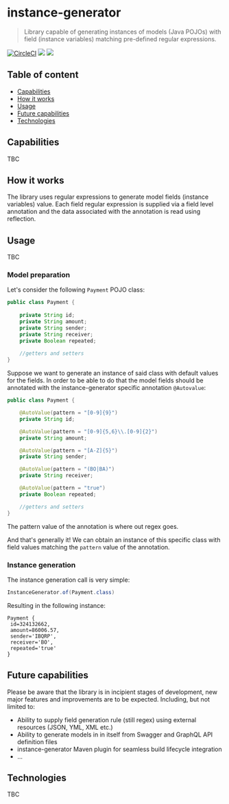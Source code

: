 # instance-generator

> Library capable of generating instances of models (Java POJOs) with field 
(instance variables) matching pre-defined regular expressions.

[![CircleCI](https://circleci.com/gh/ciprianivanov/instance-generator.svg?style=svg)](https://circleci.com/gh/ciprianivanov/instance-generator)
<a href="https://codeclimate.com/github/ciprianivanov/instance-generator/maintainability"><img src="https://api.codeclimate.com/v1/badges/9b3979379fcf42ccbc29/maintainability" /></a>
<a href="https://codeclimate.com/github/ciprianivanov/instance-generator/test_coverage"><img src="https://api.codeclimate.com/v1/badges/9b3979379fcf42ccbc29/test_coverage" /></a>

## Table of content

- [Capabilities](#capabilities)
- [How it works](#how-it-works)
- [Usage](#usage)
- [Future capabilities](#future-capabilities)
- [Technologies](#technologies)

## Capabilities

TBC

## How it works

The library uses regular expressions to generate model fields (instance variables) value.
Each field regular expression is supplied via a field level annotation and the data
associated with the annotation is read using reflection.

## Usage

TBC

### Model preparation

Let's consider the following `Payment` POJO class:

```java
public class Payment {
    
    private String id;
    private String amount;
    private String sender;
    private String receiver;
    private Boolean repeated;
    
    //getters and setters
}
```

Suppose we want to generate an instance of said class with default values for the fields.
In order to be able to do that the model fields should be annotated with the instance-generator
specific annotation `@Autovalue`:

```java
public class Payment {

    @AutoValue(pattern = "[0-9]{9}")
    private String id;

    @AutoValue(pattern = "[0-9]{5,6}\\.[0-9]{2}")
    private String amount;

    @AutoValue(pattern = "[A-Z]{5}")
    private String sender;

    @AutoValue(pattern = "(BO|BA)")
    private String receiver;

    @AutoValue(pattern = "true")
    private Boolean repeated;

    //getters and setters
}
```
The pattern value of the annotation is where out regex goes.

And that's generally it! We can obtain an instance of this specific class with field values matching the 
`pattern` value of the annotation.

### Instance generation

The instance generation call is very simple:

```java
InstanceGenerator.of(Payment.class)
```

Resulting in the following instance:

```text
Payment {
 id=324132662, 
 amount=86006.57, 
 sender='IBQRP', 
 receiver='BO', 
 repeated='true' 
}
```

## Future capabilities

Please be aware that the library is in incipient stages of development, new major features
and improvements are to be expected. Including, but not limited to:

* Ability to supply field generation rule (still regex) using external resources (JSON, YML, XML etc.)
* Ability to generate models in in itself from Swagger and GraphQL API definition files
* instance-generator Maven plugin for seamless build lifecycle integration
* ...

## Technologies

TBC

